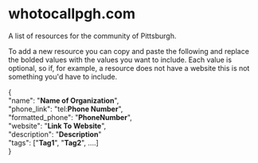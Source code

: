 # whotocallpgh.com
A list of resources for the community of Pittsburgh. 


To add a new resource you can copy and paste the following and replace the bolded values with the values you want to include. Each value is optional, so if, for example, a resource does not have a website this is not something you'd have to include.

{<br>
    "name": "**Name of Organization**",<br> 
    "phone_link": "tel:**Phone Number**", <br> 
    "formatted_phone": "**PhoneNumber**", <br> 
    "website": "**Link To Website**", <br> 
    "description": "**Description**" <br>
    "tags": ["**Tag1**", "**Tag2**", ....] <br>
}